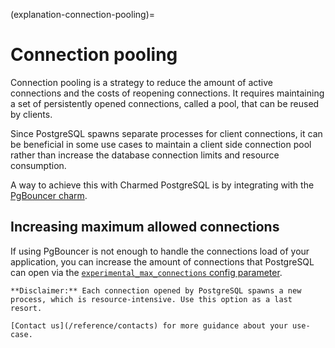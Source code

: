 (explanation-connection-pooling)=


# Connection pooling 

Connection pooling is a strategy to reduce the amount of active connections and the costs of reopening connections. It requires maintaining a set of persistently opened connections, called a pool, that can be reused by clients.

Since PostgreSQL spawns separate processes for client connections, it can be beneficial in some use cases to maintain a client side connection pool rather than increase the database connection limits and resource consumption. 

A way to achieve this with Charmed PostgreSQL is by integrating with the [PgBouncer charm](https://charmhub.io/pgbouncer?channel=1/stable).	

## Increasing maximum allowed connections

If using PgBouncer is not enough to handle the connections load of your application, you can increase the amount of connections that PostgreSQL can open via the [`experimental_max_connections` config parameter](https://charmhub.io/postgresql/configurations#experimental_max_connections). 

```{caution}
**Disclaimer:** Each connection opened by PostgreSQL spawns a new process, which is resource-intensive. Use this option as a last resort.

[Contact us](/reference/contacts) for more guidance about your use-case.
```

